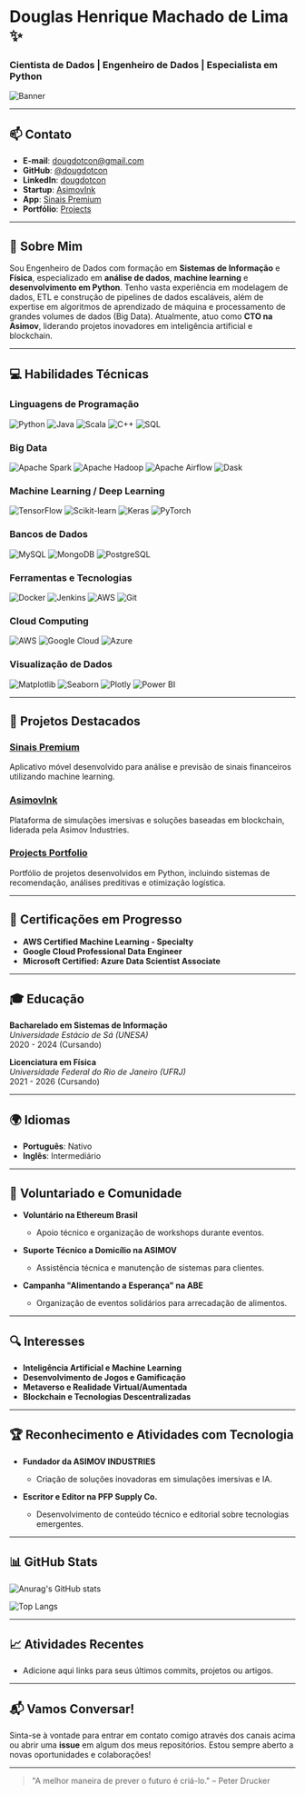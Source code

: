 # Douglas Henrique Machado de Lima ✨

### Cientista de Dados | Engenheiro de Dados | Especialista em Python

![Banner](https://your-banner-url.com/banner.png)

---

## 📫 Contato

- **E-mail**: [dougdotcon@gmail.com](mailto:dougdotcon@gmail.com)
- **GitHub**: [@dougdotcon](https://github.com/dougdotcon)
- **LinkedIn**: [dougdotcon](https://www.linkedin.com/in/dougdotcon/)
- **Startup**: [AsimovInk](https://asimovink.gitbook.io/)
- **App**: [Sinais Premium](https://play.google.com/store/apps/details?id=com.expoapps.sinais_premium&hl=pt_PT&gl=US&pli=1)
- **Portfólio**: [Projects](https://colab.research.google.com/drive/1xq-7fztEdRaXsdDjfWo0aYCQldNgCnw1#scrollTo=RPTNxYHWciu6)

---

## 👋 Sobre Mim

Sou Engenheiro de Dados com formação em **Sistemas de Informação** e **Física**, especializado em **análise de dados**, **machine learning** e **desenvolvimento em Python**. Tenho vasta experiência em modelagem de dados, ETL e construção de pipelines de dados escaláveis, além de expertise em algoritmos de aprendizado de máquina e processamento de grandes volumes de dados (Big Data). Atualmente, atuo como **CTO na Asimov**, liderando projetos inovadores em inteligência artificial e blockchain.

---

## 💻 Habilidades Técnicas

### Linguagens de Programação
![Python](https://img.shields.io/badge/Python-3776AB?style=flat&logo=python&logoColor=white) ![Java](https://img.shields.io/badge/Java-007396?style=flat&logo=java&logoColor=white) ![Scala](https://img.shields.io/badge/Scala-DC322F?style=flat&logo=scala&logoColor=white) ![C++](https://img.shields.io/badge/C++-00599C?style=flat&logo=c%2B%2B&logoColor=white) ![SQL](https://img.shields.io/badge/SQL-4479A1?style=flat&logo=sql&logoColor=white)

### Big Data
![Apache Spark](https://img.shields.io/badge/Apache_Spark-E25A1C?style=flat&logo=apache-spark&logoColor=white) ![Apache Hadoop](https://img.shields.io/badge/Apache_Hadoop-66BC31?style=flat&logo=apache-hadoop&logoColor=white) ![Apache Airflow](https://img.shields.io/badge/Apache_Airflow-008CA8?style=flat&logo=apache-airflow&logoColor=white) ![Dask](https://img.shields.io/badge/Dask-364D79?style=flat&logo=dask&logoColor=white)

### Machine Learning / Deep Learning
![TensorFlow](https://img.shields.io/badge/TensorFlow-FF6F00?style=flat&logo=tensorflow&logoColor=white) ![Scikit-learn](https://img.shields.io/badge/Scikit--learn-F7931E?style=flat&logo=scikit-learn&logoColor=white) ![Keras](https://img.shields.io/badge/Keras-D00000?style=flat&logo=keras&logoColor=white) ![PyTorch](https://img.shields.io/badge/PyTorch-EE4C2C?style=flat&logo=pytorch&logoColor=white)

### Bancos de Dados
![MySQL](https://img.shields.io/badge/MySQL-4479A1?style=flat&logo=mysql&logoColor=white) ![MongoDB](https://img.shields.io/badge/MongoDB-47A248?style=flat&logo=mongodb&logoColor=white) ![PostgreSQL](https://img.shields.io/badge/PostgreSQL-336791?style=flat&logo=postgresql&logoColor=white)

### Ferramentas e Tecnologias
![Docker](https://img.shields.io/badge/Docker-2496ED?style=flat&logo=docker&logoColor=white) ![Jenkins](https://img.shields.io/badge/Jenkins-D24939?style=flat&logo=jenkins&logoColor=white) ![AWS](https://img.shields.io/badge/AWS-232F3E?style=flat&logo=amazon-aws&logoColor=white) ![Git](https://img.shields.io/badge/Git-F05032?style=flat&logo=git&logoColor=white)

### Cloud Computing
![AWS](https://img.shields.io/badge/AWS-232F3E?style=flat&logo=amazon-aws&logoColor=white) ![Google Cloud](https://img.shields.io/badge/Google_Cloud-4285F4?style=flat&logo=google-cloud&logoColor=white) ![Azure](https://img.shields.io/badge/Microsoft_Azure-0089D6?style=flat&logo=microsoft-azure&logoColor=white)

### Visualização de Dados
![Matplotlib](https://img.shields.io/badge/Matplotlib-3776AB?style=flat&logo=matplotlib&logoColor=white) ![Seaborn](https://img.shields.io/badge/Seaborn-4C72B0?style=flat&logo=seaborn&logoColor=white) ![Plotly](https://img.shields.io/badge/Plotly-FF4B4B?style=flat&logo=plotly&logoColor=white) ![Power BI](https://img.shields.io/badge/Power_BI-F2C811?style=flat&logo=power-bi&logoColor=white)

---

## 🚀 Projetos Destacados

### [Sinais Premium](https://play.google.com/store/apps/details?id=com.expoapps.sinais_premium&hl=pt_PT&gl=US&pli=1)
Aplicativo móvel desenvolvido para análise e previsão de sinais financeiros utilizando machine learning.

### [AsimovInk](https://asimovink.gitbook.io/)
Plataforma de simulações imersivas e soluções baseadas em blockchain, liderada pela Asimov Industries.

### [Projects Portfolio](https://colab.research.google.com/drive/1xq-7fztEdRaXsdDjfWo0aYCQldNgCnw1#scrollTo=RPTNxYHWciu6)
Portfólio de projetos desenvolvidos em Python, incluindo sistemas de recomendação, análises preditivas e otimização logística.

---

## 📜 Certificações em Progresso

- **AWS Certified Machine Learning - Specialty**
- **Google Cloud Professional Data Engineer**
- **Microsoft Certified: Azure Data Scientist Associate**

---

## 🎓 Educação

**Bacharelado em Sistemas de Informação**  
*Universidade Estácio de Sá (UNESA)*  
2020 - 2024 (Cursando)

**Licenciatura em Física**  
*Universidade Federal do Rio de Janeiro (UFRJ)*  
2021 - 2026 (Cursando)

---

## 🌍 Idiomas

- **Português**: Nativo
- **Inglês**: Intermediário

---

## 🌱 Voluntariado e Comunidade

- **Voluntário na Ethereum Brasil**
  - Apoio técnico e organização de workshops durante eventos.
  
- **Suporte Técnico a Domicílio na ASIMOV**
  - Assistência técnica e manutenção de sistemas para clientes.

- **Campanha "Alimentando a Esperança" na ABE**
  - Organização de eventos solidários para arrecadação de alimentos.

---

## 🔍 Interesses

- **Inteligência Artificial e Machine Learning**
- **Desenvolvimento de Jogos e Gamificação**
- **Metaverso e Realidade Virtual/Aumentada**
- **Blockchain e Tecnologias Descentralizadas**

---

## 🏆 Reconhecimento e Atividades com Tecnologia

- **Fundador da ASIMOV INDUSTRIES**
  - Criação de soluções inovadoras em simulações imersivas e IA.
  
- **Escritor e Editor na PFP Supply Co.**
  - Desenvolvimento de conteúdo técnico e editorial sobre tecnologias emergentes.

---

## 📊 GitHub Stats

![Anurag's GitHub stats](https://github-readme-stats.vercel.app/api?username=dougdotcon&show_icons=true&theme=tokyonight)

![Top Langs](https://github-readme-stats.vercel.app/api/top-langs/?username=dougdotcon&layout=compact&theme=tokyonight)

---

## 📈 Atividades Recentes

<!-- Atualize com suas últimas contribuições ou projetos -->
- Adicione aqui links para seus últimos commits, projetos ou artigos.

---

## 📬 Vamos Conversar!

Sinta-se à vontade para entrar em contato comigo através dos canais acima ou abrir uma **issue** em algum dos meus repositórios. Estou sempre aberto a novas oportunidades e colaborações!

---

<!-- Optional: Adicione um rodapé com um agradecimento ou uma citação favorita -->
> "A melhor maneira de prever o futuro é criá-lo." – Peter Drucker

